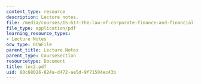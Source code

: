 ```yaml
---
content_type: resource
description: Lecture notes.
file: /media/courses/15-617-the-law-of-corporate-finance-and-financial-markets-spring-2004/80c68026824ad472ae5d9f71504ec43b_lec2.pdf
file_type: application/pdf
learning_resource_types:
- Lecture Notes
ocw_type: OCWFile
parent_title: Lecture Notes
parent_type: CourseSection
resourcetype: Document
title: lec2.pdf
uid: 80c68026-824a-d472-ae5d-9f71504ec43b
---
```

